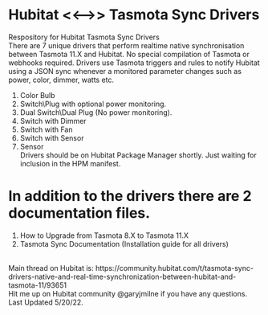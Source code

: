 # Hubitat <<-->> Tasmota Sync Drivers<br/>
Respository for Hubitat Tasmota Sync Drivers<br/>
There are 7 unique drivers that perform realtime native synchronisation between Tasmota 11.X and Hubitat. No special compilation of Tasmota or webhooks required. Drivers use Tasmota triggers and rules to notify Hubitat using a JSON sync whenever a monitored parameter changes such as power, color, dimmer, watts etc.<br/>
1) Color Bulb<br/>
2) Switch\Plug with optional power monitoring.<br/>
3) Dual Switch\Dual Plug (No power monitoring).<br/>
4) Switch with Dimmer<br/>
5) Switch with Fan<br/>
6) Switch with Sensor<br/>
7) Sensor<br/>
Drivers should be on Hubitat Package Manager shortly. Just waiting for inclusion in the HPM manifest. <br/>
# In addition to the drivers there are 2 documentation files.<br/>
1. How to Upgrade from Tasmota 8.X to Tasmota 11.X <br/>
2. Tasmota Sync Documentation (Installation guide for all drivers) <br/>
<br/>
Main thread on Hubitat is: https://community.hubitat.com/t/tasmota-sync-drivers-native-and-real-time-synchronization-between-hubitat-and-tasmota-11/93651 <br/>
Hit me up on Hubitat community @garyjmilne if you have any questions.<br/>
Last Updated 5/20/22.<br/>
